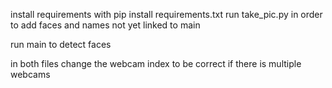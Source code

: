 install requirements with pip install requirements.txt
run take_pic.py in order to add faces and names not yet linked to main

run main to detect faces

in both files change the webcam index to be correct if there is multiple webcams

